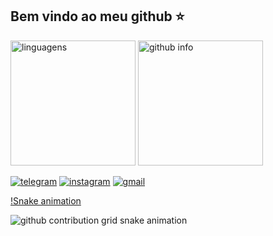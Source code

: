 ## Bem vindo ao meu github ⭐
<div>
  <img height=200 href="https://github.com/Fulanodtals" src="https://github-readme-stats.vercel.app/api/top-langs/?username=Fulanodtals&layout=donut&theme=dark" alt="linguagens"></img>
  <img height=200 href="https://github.com/Fulanodtals" src="https://github-readme-stats.vercel.app/api?username=Fulanodtals&show_icons=true&theme=dark" alt="github info"></img>
</div>

[![telegram](https://img.shields.io/badge/Telegram-26A5E4.svg?style=for-the-badge&logo=Telegram&logoColor=white)](https://t.me/Fulanodtals) 
[![instagram](https://img.shields.io/badge/Instagram-E4405F.svg?style=for-the-badge&logo=Instagram&logoColor=white)](https://www.instagram.com/jao_fulano/)
[![gmail](https://img.shields.io/badge/Gmail-EA4335.svg?style=for-the-badge&logo=Gmail&logoColor=white)](mailto:fulanodtalsofc@gmail.com)

[!Snake animation](https://github.com/Fulanodtals/.github/workflows/main.yml)

<picture>
  <source media="(prefers-color-scheme: dark)" srcset="https://raw.githubusercontent.com/Fulanodtals/.github/workflows/main.yml">
  <source media="(prefers-color-scheme: light)" srcset="https://raw.githubusercontent.com/Fulanodtals/.github/workflows/main.yml">
  <img alt="github contribution grid snake animation" src="https://raw.githubusercontent.com/Fulanodtals/.github/workflows/main.yml">
</picture>
